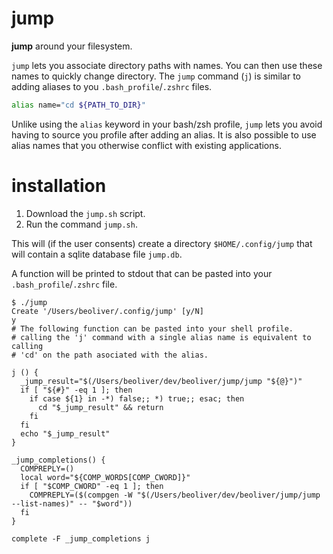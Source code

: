 # jump

**jump** around your filesystem.

`jump` lets you associate directory paths with names. You can then use these names to quickly change directory. The `jump` command (`j`) is similar to adding aliases to you `.bash_profile`/`.zshrc` files.

```sh
alias name="cd ${PATH_TO_DIR}"
```

Unlike using the `alias` keyword in your bash/zsh profile, `jump` lets you avoid having to source you profile after adding an alias. It is also possible to use alias names that you otherwise conflict with existing applications.

# installation

1. Download the `jump.sh` script.
2. Run the command `jump.sh`.

This will (if the user consents) create a directory `$HOME/.config/jump` that will contain a sqlite database file `jump.db`.

A function will be printed to stdout that can be pasted into your `.bash_profile`/`.zshrc` file.



```
$ ./jump
Create '/Users/beoliver/.config/jump' [y/N]
y
# The following function can be pasted into your shell profile.
# calling the 'j' command with a single alias name is equivalent to calling
# 'cd' on the path asociated with the alias.

j () {
  _jump_result="$(/Users/beoliver/dev/beoliver/jump/jump "${@}")"
  if [ "${#}" -eq 1 ]; then
    if case ${1} in -*) false;; *) true;; esac; then
      cd "$_jump_result" && return
    fi
  fi
  echo "$_jump_result"
}

_jump_completions() {
  COMPREPLY=()
  local word="${COMP_WORDS[COMP_CWORD]}"
  if [ "$COMP_CWORD" -eq 1 ]; then
    COMPREPLY=($(compgen -W "$(/Users/beoliver/dev/beoliver/jump/jump --list-names)" -- "$word"))
  fi
}

complete -F _jump_completions j
```